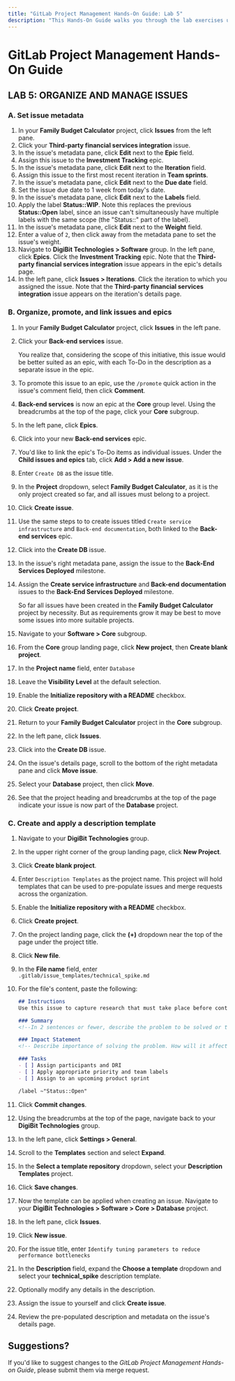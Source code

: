 ```yaml
---
title: "GitLab Project Management Hands-On Guide: Lab 5"
description: "This Hands-On Guide walks you through the lab exercises used in the GitLab Project Management course."
---
```


# GitLab Project Management Hands-On Guide


## LAB 5: ORGANIZE AND MANAGE ISSUES

### A. Set issue metadata

1. In your **Family Budget Calculator** project, click **Issues** from the left pane.
1. Click your **Third-party financial services integration** issue.
1. In the issue's metadata pane, click **Edit** next to the **Epic** field.
1. Assign this issue to the **Investment Tracking** epic.
1. In the issue's metadata pane, click **Edit** next to the **Iteration** field.
1. Assign this issue to the first most recent iteration in **Team sprints**.
1. In the issue's metadata pane, click **Edit** next to the **Due date** field.
1. Set the issue due date to 1 week from today's date.
1. In the issue's metadata pane, click **Edit** next to the **Labels** field.
1. Apply the label **Status::WIP**. Note this replaces the previous **Status::Open** label, since an issue can't simultaneously have multiple labels with the same scope (the "Status::" part of the label).
1. In the issue's metadata pane, click **Edit** next to the **Weight** field.
1. Enter a value of `2`, then click away from the metadata pane to set the issue's weight.
1. Navigate to **DigiBit Technologies > Software** group. In the left pane, click **Epics**. Click the **Investment Tracking** epic. Note that the **Third-party financial services integration** issue appears in the epic's details page.
1. In the left pane, click **Issues > Iterations**. Click the iteration to which you assigned the issue. Note that the **Third-party financial services integration** issue appears on the iteration's details page.

### B. Organize, promote, and link issues and epics

1. In your **Family Budget Calculator** project, click **Issues** in the left pane.
1. Click your **Back-end services** issue.

    You realize that, considering the scope of this initiative, this issue would be better suited as an epic, with each To-Do in the description as a separate issue in the epic.

1. To promote this issue to an epic, use the `/promote` quick action in the issue's comment field, then click **Comment**.
1. **Back-end services** is now an epic at the **Core** group level. Using the breadcrumbs at the top of the page, click your **Core** subgroup.
1. In the left pane, click **Epics**.
1. Click into your new **Back-end services** epic.
1. You'd like to link the epic's To-Do items as individual issues. Under the **Child issues and epics** tab, click **Add > Add a new issue**.
1. Enter `Create DB` as the issue title.
1. In the **Project** dropdown, select **Family Budget Calculator**, as it is the only project created so far, and all issues must belong to a project.
1. Click **Create issue**.
1. Use the same steps to to create issues titled `Create service infrastructure` and `Back-end documentation`, both linked to the **Back-end services** epic.
1. Click into the **Create DB** issue.
1. In the issue's right metadata pane, assign the issue to the **Back-End Services Deployed** milestone.
1. Assign the **Create service infrastructure** and **Back-end documentation** issues to the **Back-End Services Deployed** milestone.

    So far all issues have been created in the **Family Budget Calculator** project by necessity. But as requirements grow it may be best to move some issues into more suitable projects.

1. Navigate to your **Software > Core** subgroup.
1. From the **Core** group landing page, click **New project**, then **Create blank project**.
1. In the **Project name** field, enter `Database`
1. Leave the **Visibility Level** at the default selection.
1. Enable the **Initialize repository with a README** checkbox.
1. Click **Create project**.
1. Return to your **Family Budget Calculator** project in the **Core** subgroup.
1. In the left pane, click **Issues**.
1. Click into the **Create DB** issue.
1. On the issue's details page, scroll to the bottom of the right metadata pane and click **Move issue**.
1. Select your **Database** project, then click **Move**.
1. See that the project heading and breadcrumbs at the top of the page indicate your issue is now part of the **Database** project.

### C. Create and apply a description template

1. Navigate to your **DigiBit Technologies** group.
1. In the upper right corner of the group landing page, click **New Project**.
1. Click **Create blank project**.
1. Enter `Description Templates` as the project name. This project will hold templates that can be used to pre-populate issues and merge requests across the organization.
1. Enable the **Initialize repository with a README** checkbox.
1. Click **Create project**.
1. On the project landing page, click the **(+)** dropdown near the top of the page under the project title.
1. Click **New file**.
1. In the **File name** field, enter `.gitlab/issue_templates/technical_spike.md`
1. For the file's content, paste the following:

    ```markdown
   ## Instructions
   Use this issue to capture research that must take place before continued development of a feature.

   ### Summary
   <!--In 2 sentences or fewer, describe the problem to be solved or the question to be answered.  -->

   ### Impact Statement
   <!-- Describe importance of solving the problem. How will it affect the feature or product direction?  -->

   ### Tasks
   - [ ] Assign participants and DRI
   - [ ] Apply appropriate priority and team labels
   - [ ] Assign to an upcoming product sprint

   /label ~"Status::Open"
    ```

1. Click **Commit changes**.
1. Using the breadcrumbs at the top of the page, navigate back to your **DigiBit Technologies** group.
1. In the left pane, click **Settings > General**.
1. Scroll to the **Templates** section and select **Expand**.
1. In the **Select a template repository** dropdown, select your **Description Templates** project.
1. Click **Save changes**.
1. Now the template can be applied when creating an issue. Navigate to your **DigiBit Technologies > Software > Core > Database** project.
1. In the left pane, click **Issues**.
1. Click **New issue**.
1. For the issue title, enter `Identify tuning parameters to reduce performance bottlenecks`
1. In the **Description** field, expand the **Choose a template** dropdown and select your **technical_spike** description template.
1. Optionally modify any details in the description.
1. Assign the issue to yourself and click **Create issue**.
1. Review the pre-populated description and metadata on the issue's details page.

## Suggestions?

If you'd like to suggest changes to the *GitLab Project Management Hands-on Guide*, please submit them via merge request.
